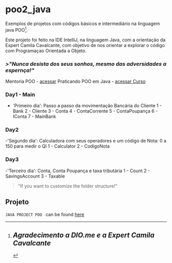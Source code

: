 # poo2_java

Exemplos de projetos com códigos básicos e intermediário na linguagem java POO[^1].

Este projeto foi feito na IDE IntelliJ, na linguagem Java, com a orientação da Expert Camila Cavalcante, com
objetivo de nos orientar a explorar o código com Programaçao Orientada a Objeto.

### _*>"Nunca desista dos seus sonhos, mesmo das adversidades a espernça!"*_
<!-- Minhas palavras --> 

Mentoria POO - [acessar](https://web.dio.me/lives/dominando-programacao-orientada-a-objetos-com-java-1)
Praticando POO em Java - [acessar Curso](https://web.dio.me/course/praticando-orientacao-a-objetos-com-java/learning/bd32419b-9081-4426-ad13-e6d380e93443)

### Day1 - Main 
- 'Primeiro dia': Passo a passo da movimentação Bancária do Cliente
1 - Bank
2 - Cliente
3 - Conta
4 - ContaCorrente
5 - ContaPoupança
6 - IConta 
7 - MainBank

### Day2
-'Segundo dia': Calculadora com seus operadores e um código de Nota: 0 a 150 para medir o QI
1 - Calculator
2 - CodigoNota

### Day3
-'Terceiro dia': Conta, Conta Poupança e taxa tributária
1 - Count
2 - SavingsAccount
3 - Taxable

> "If you want to customize the folder structure!" 

## Projeto

`JAVA PROJECT POO ` can be found [here](https://github.com/BelisnalvaCosta/poo2_java.git)

[^1]: ## _*Agradecimento a DIO.me e a Expert Camila Cavalcante*_
